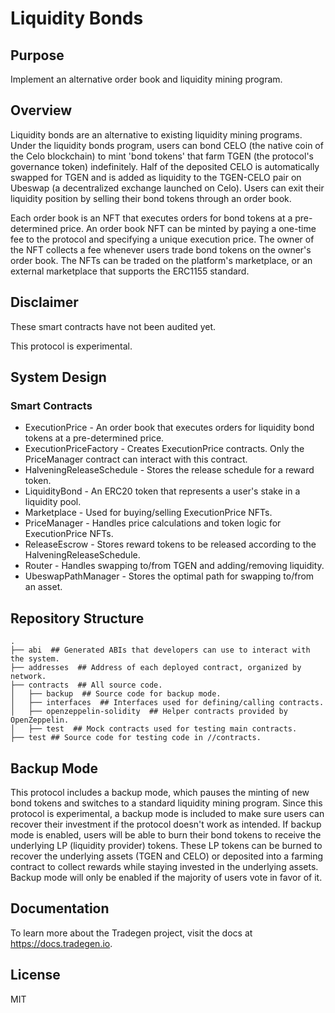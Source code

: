 # Liquidity Bonds

## Purpose

Implement an alternative order book and liquidity mining program.

## Overview

Liquidity bonds are an alternative to existing liquidity mining programs. Under the liquidity bonds program, users can bond CELO (the native coin of the Celo blockchain) to mint 'bond tokens' that farm TGEN (the protocol's governance token) indefinitely. Half of the deposited CELO is automatically swapped for TGEN and is added as liquidity to the TGEN-CELO pair on Ubeswap (a decentralized exchange launched on Celo). Users can exit their liquidity position by selling their bond tokens through an order book.

Each order book is an NFT that executes orders for bond tokens at a pre-determined price. An order book NFT can be minted by paying a one-time fee to the protocol and specifying a unique execution price. The owner of the NFT collects a fee whenever users trade bond tokens on the owner's order book. The NFTs can be traded on the platform's marketplace, or an external marketplace that supports the ERC1155 standard.

## Disclaimer

These smart contracts have not been audited yet.

This protocol is experimental.

## System Design

### Smart Contracts

* ExecutionPrice - An order book that executes orders for liquidity bond tokens at a pre-determined price.
* ExecutionPriceFactory - Creates ExecutionPrice contracts. Only the PriceManager contract can interact with this contract.
* HalveningReleaseSchedule - Stores the release schedule for a reward token.
* LiquidityBond - An ERC20 token that represents a user's stake in a liquidity pool.
* Marketplace - Used for buying/selling ExecutionPrice NFTs.
* PriceManager - Handles price calculations and token logic for ExecutionPrice NFTs.
* ReleaseEscrow - Stores reward tokens to be released according to the HalveningReleaseSchedule.
* Router - Handles swapping to/from TGEN and adding/removing liquidity.
* UbeswapPathManager - Stores the optimal path for swapping to/from an asset.

## Repository Structure

```
.
├── abi  ## Generated ABIs that developers can use to interact with the system.
├── addresses  ## Address of each deployed contract, organized by network.
├── contracts  ## All source code.
│   ├── backup  ## Source code for backup mode.
│   ├── interfaces  ## Interfaces used for defining/calling contracts.
│   ├── openzeppelin-solidity  ## Helper contracts provided by OpenZeppelin.
│   ├── test  ## Mock contracts used for testing main contracts.
├── test ## Source code for testing code in //contracts.
```

## Backup Mode

This protocol includes a backup mode, which pauses the minting of new bond tokens and switches to a standard liquidity mining program. Since this protocol is experimental, a backup mode is included to make sure users can recover their investment if the protocol doesn't work as intended. If backup mode is enabled, users will be able to burn their bond tokens to receive the underlying LP (liquidity provider) tokens. These LP tokens can be burned to recover the underlying assets (TGEN and CELO) or deposited into a farming contract to collect rewards while staying invested in the underlying assets. Backup mode will only be enabled if the majority of users vote in favor of it.

## Documentation

To learn more about the Tradegen project, visit the docs at https://docs.tradegen.io.

## License

MIT

